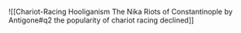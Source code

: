 ![[Chariot-Racing Hooliganism The Nika Riots of Constantinople by Antigone#q2 the popularity of chariot racing declined]]
